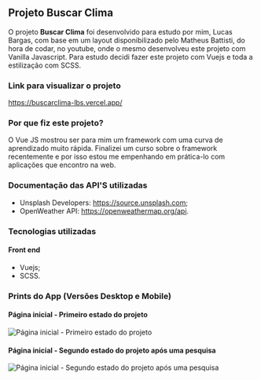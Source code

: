 ## Projeto Buscar Clima
O projeto **Buscar Clima** foi desenvolvido para estudo por mim, Lucas Bargas, com base em um layout disponibilizado pelo Matheus Battisti, do hora de codar, no youtube, onde o mesmo desenvolveu este projeto com Vanilla Javascript. Para estudo decidi fazer este projeto com Vuejs e toda a estilização com SCSS.

### Link para visualizar o projeto
<https://buscarclima-lbs.vercel.app/>

### Por que fiz este projeto?
O Vue JS mostrou ser para mim um framework com uma curva de aprendizado muito rápida. Finalizei um curso sobre o framework recentemente e por isso estou me empenhando em prática-lo com aplicações que encontro na web.

### Documentação das API'S utilizadas
* Unsplash Developers: <https://source.unsplash.com>;
* OpenWeather API: <https://openweathermap.org/api>.

### Tecnologias utilizadas
#### Front end
* Vuejs;
* SCSS.

### Prints do App (Versões Desktop e Mobile)

#### Página inicial - Primeiro estado do projeto
<img alt="Página inicial - Primeiro estado do projeto" src="https://i.ibb.co/TR2XSVs/weather-search-homev1.png">

#### Página inicial - Segundo estado do projeto após uma pesquisa
<img alt="Página inicial - Segundo estado do projeto após uma pesquisa" src="https://i.ibb.co/kgVbpGr/weather-search-homev2.pngg">


